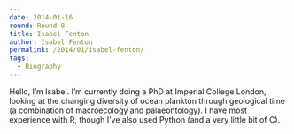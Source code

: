 ```yaml
---
date: 2014-01-16
round: Round 8
title: Isabel Fenton
author: Isabel Fenton
permalink: /2014/01/isabel-fenton/
tags:
  - Biography
---
```

Hello, I&#8217;m Isabel. I&#8217;m currently doing a PhD at Imperial College London, looking at the changing diversity of ocean plankton through geological time (a combination of macroecology and palaeontology). I have most experience with R, though I&#8217;ve also used Python (and a very little bit of C).
